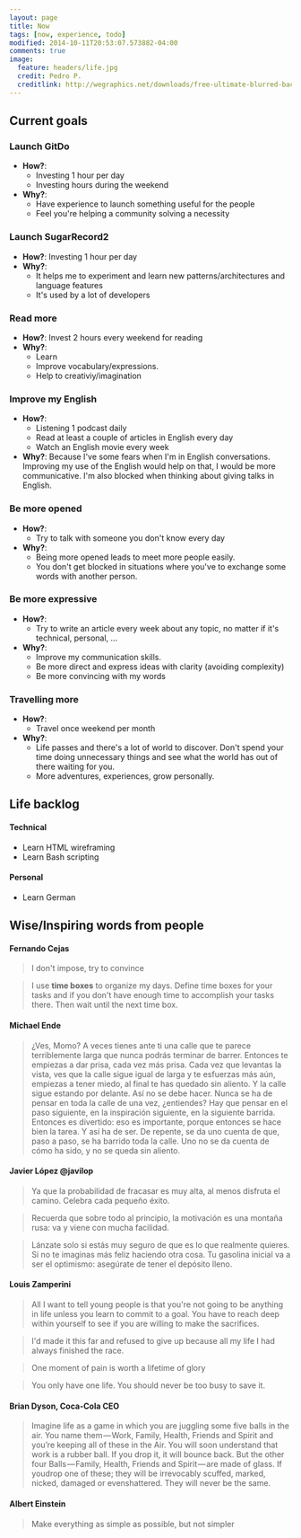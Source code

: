```yaml
---
layout: page
title: Now
tags: [now, experience, todo]
modified: 2014-10-11T20:53:07.573882-04:00
comments: true
image:
  feature: headers/life.jpg
  credit: Pedro P.
  creditlink: http://wegraphics.net/downloads/free-ultimate-blurred-background-pack/
---
```


## Current goals

### Launch GitDo
- **How?**:
	- Investing 1 hour per day
	- Investing hours during the weekend
- **Why?**:
	- Have experience to launch something useful for the people
	- Feel you're helping a community solving a necessity

### Launch SugarRecord2
  - **How?**: Investing 1 hour per day
  - **Why?**:
    - It helps me to experiment and learn new patterns/architectures and language features
    - It's used by a lot of developers

### Read more
- **How?**: Invest 2 hours every weekend for reading
- **Why?**:
	- Learn
	- Improve vocabulary/expressions.
	- Help to creativiy/imagination

### Improve my English
- **How?**:
	- Listening 1 podcast daily
	- Read at least a couple of articles in English every day
	- Watch an English movie every week
- **Why?**: Because I've some fears when I'm in English conversations. Improving my use of the English would help on that, I would be more communicative. I'm also blocked when thinking about giving talks in English.

### Be more opened
- **How?**:
	- Try to talk with someone you don't know every day
- **Why?**:
	- Being more opened leads to meet more people easily.
	- You don't get blocked in situations where you've to exchange some words with another person.

### Be more expressive
- **How?**:
  - Try to write an article every week about any topic, no matter if it's technical, personal, ...
- **Why?**:
  - Improve my communication skills.
  - Be more direct and express ideas with clarity (avoiding complexity)
  - Be more convincing with my words

### Travelling more
- **How?**:
	- Travel once weekend per month
- **Why?**:
	- Life passes and there's a lot of world to discover. Don't spend your time doing unnecessary things and see what the world has out of there waiting for you.
	- More adventures, experiences, grow personally.

## Life backlog

#### Technical

- Learn HTML wireframing
- Learn Bash scripting

#### Personal
- Learn German


## Wise/Inspiring words from people

#### Fernando Cejas

> I don't impose, try to convince

> I use **time boxes** to organize my days. Define time boxes for your tasks and if you don't have enough time to accomplish your tasks there. Then wait until the next time box.

#### Michael Ende

> ¿Ves, Momo? A veces tienes ante ti una calle que te parece terriblemente larga que nunca podrás terminar de barrer. Entonces te empiezas a dar prisa, cada vez más prisa. Cada vez que levantas la vista, ves que la calle sigue igual de larga y te esfuerzas más aún, empiezas a tener miedo, al final te has quedado sin aliento. Y la calle sigue estando por delante. Así no se debe hacer. Nunca se ha de pensar en toda la calle de una vez, ¿entiendes? Hay que pensar en el paso siguiente, en la inspiración siguiente, en la siguiente barrida. Entonces es divertido: eso es importante, porque entonces se hace bien la tarea. Y así ha de ser. De repente, se da uno cuenta de que, paso a paso, se ha barrido toda la calle. Uno no se da cuenta de cómo ha sido, y no se queda sin aliento.


#### Javier López @javilop
> Ya que la probabilidad de fracasar es muy alta, al menos disfruta el camino. Celebra cada pequeño éxito.

> Recuerda que sobre todo al principio, la motivación es una montaña rusa: va y viene con mucha facilidad.

> Lánzate solo si estás muy seguro de que es lo que realmente quieres. Si no te imaginas más feliz haciendo otra cosa. Tu gasolina inicial va a ser el optimismo: asegúrate de tener el depósito lleno.

#### Louis Zamperini

> All I want to tell young people is that you're not going to be anything in life unless you learn to commit to a goal. You have to reach deep within yourself to see if you are willing to make the sacrifices.

> I'd made it this far and refused to give up because all my life I had always finished the race.

> One moment of pain is worth a lifetime of glory

> You only have one life. You should never be too busy to save it.


#### Brian Dyson, Coca-Cola CEO

> Imagine life as a game in which you are juggling some five balls in the air. You name them — Work, Family, Health, Friends and Spirit and you’re keeping all of these in the Air. You will soon understand that work is a rubber ball. If you drop it, it will bounce back.
> But the other four Balls — Family, Health, Friends and Spirit — are made of glass. If youdrop one of these; they will be irrevocably scuffed, marked, nicked, damaged or evenshattered. They will never be the same.

#### Albert Einstein

> Make everything as simple as possible, but not simpler
